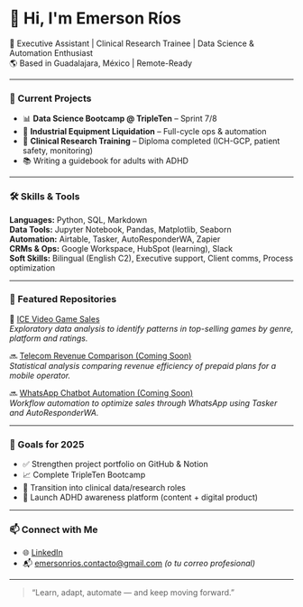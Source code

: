 # 👋 Hi, I'm Emerson Ríos

🎯 Executive Assistant | Clinical Research Trainee | Data Science & Automation Enthusiast  
🌎 Based in Guadalajara, México | Remote-Ready

---

### 🚀 Current Projects
- 📊 **Data Science Bootcamp @ TripleTen** – Sprint 7/8  
- 💼 **Industrial Equipment Liquidation** – Full-cycle ops & automation  
- 🔬 **Clinical Research Training** – Diploma completed (ICH-GCP, patient safety, monitoring)  
- 📚 Writing a guidebook for adults with ADHD  

---

### 🛠️ Skills & Tools
**Languages:** Python, SQL, Markdown  
**Data Tools:** Jupyter Notebook, Pandas, Matplotlib, Seaborn  
**Automation:** Airtable, Tasker, AutoResponderWA, Zapier  
**CRMs & Ops:** Google Workspace, HubSpot (learning), Slack  
**Soft Skills:** Bilingual (English C2), Executive support, Client comms, Process optimization

---

### 🌟 Featured Repositories

🔹 [ICE Video Game Sales](https://github.com/Eme48/ICE-sales)  
*Exploratory data analysis to identify patterns in top-selling games by genre, platform and ratings.*

🔜 [Telecom Revenue Comparison (Coming Soon)]()  
*Statistical analysis comparing revenue efficiency of prepaid plans for a mobile operator.*

🔜 [WhatsApp Chatbot Automation (Coming Soon)]()  
*Workflow automation to optimize sales through WhatsApp using Tasker and AutoResponderWA.*

---

### 📌 Goals for 2025
- ✅ Strengthen project portfolio on GitHub & Notion  
- 📈 Complete TripleTen Bootcamp  
- 💼 Transition into clinical data/research roles  
- 🧠 Launch ADHD awareness platform (content + digital product)

---

### 📫 Connect with Me
- 🌐 [LinkedIn](https://www.linkedin.com/in/emersonrios/)
- 📬 emersonrios.contacto@gmail.com *(o tu correo profesional)*

---

> “Learn, adapt, automate — and keep moving forward.”
